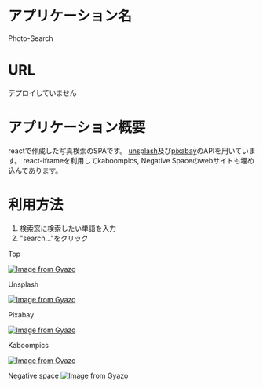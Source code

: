 # アプリケーション名

Photo-Search

# URL

デプロイしていません

# アプリケーション概要

reactで作成した写真検索のSPAです。
[unsplash](https://unsplash.com/)及び[pixabay](https://pixabay.com/ja/)のAPIを用いています。
react-iframeを利用してkaboompics, Negative Spaceのwebサイトも埋め込んであります。

# 利用方法
1. 検索窓に検索したい単語を入力
2. "search..."をクリック

Top

[![Image from Gyazo](https://i.gyazo.com/02ab3da3f85e24358ddb5a8d40d65218.png)](https://gyazo.com/02ab3da3f85e24358ddb5a8d40d65218)

Unsplash

[![Image from Gyazo](https://i.gyazo.com/dcb92abe73e6525fde19e8346a409c91.png)](https://gyazo.com/dcb92abe73e6525fde19e8346a409c91)

Pixabay

[![Image from Gyazo](https://i.gyazo.com/64a62f5f470a41f1f64e7b04a2b0e37d.png)](https://gyazo.com/64a62f5f470a41f1f64e7b04a2b0e37d)

Kaboompics

[![Image from Gyazo](https://i.gyazo.com/e932d3e6a338044ace7ad9c0a8adf123.png)](https://gyazo.com/e932d3e6a338044ace7ad9c0a8adf123)

Negative space
[![Image from Gyazo](https://i.gyazo.com/de082e332e2e5ae72d033624a3f63daa.png)](https://gyazo.com/de082e332e2e5ae72d033624a3f63daa)
